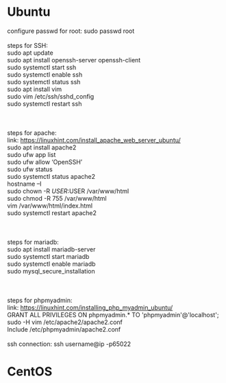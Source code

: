 # Ubuntu
configure passwd for root: sudo passwd root\
\
steps for SSH:\
sudo apt update\
sudo apt install openssh-server openssh-client\
sudo systemctl start ssh\
sudo systemctl enable ssh\
sudo systemctl status ssh\
sudo apt install vim\
sudo vim /etc/ssh/sshd_config\
sudo systemctl restart ssh\
\
\
\
steps for apache:\
link: https://linuxhint.com/install_apache_web_server_ubuntu/
\
sudo apt install apache2\
sudo ufw app list\
sudo ufw allow ‘OpenSSH’\
sudo ufw status\
sudo systemctl status apache2\
hostname –I\
sudo chown -R $USER:$USER /var/www/html\
sudo chmod -R 755 /var/www/html\
vim /var/www/html/index.html\
sudo systemctl restart apache2\
\
\
\
steps for mariadb: \
sudo apt install mariadb-server\
sudo systemctl start mariadb\
sudo systemctl enable mariadb\
sudo mysql_secure_installation\
\
\
\
steps for phpmyadmin:\
link: https://linuxhint.com/installing_php_myadmin_ubuntu/
\
GRANT ALL PRIVILEGES ON phpmyadmin.* TO 'phpmyadmin'@'localhost';\
sudo -H vim /etc/apache2/apache2.conf\
Include /etc/phpmyadmin/apache2.conf\
\
ssh connection: ssh username@ip -p65022

# CentOS
